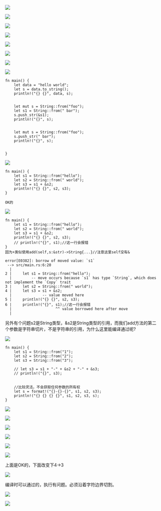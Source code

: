 ![](https://gitee.com/hxc8/images4/raw/master/img/202407172314376.jpg)

![](https://gitee.com/hxc8/images4/raw/master/img/202407172314616.jpg)

![](https://gitee.com/hxc8/images4/raw/master/img/202407172314949.jpg)

![](images/WEBRESOURCE69e1a07a61f6fa6ab61d9854f8aea102截图.png)

![](https://gitee.com/hxc8/images4/raw/master/img/202407172314516.jpg)

![](https://gitee.com/hxc8/images4/raw/master/img/202407172314608.jpg)

![](https://gitee.com/hxc8/images4/raw/master/img/202407172314879.jpg)

![](https://gitee.com/hxc8/images4/raw/master/img/202407172314085.jpg)

```
fn main() {
    let data = "hello world";
    let s = data.to_string();
    println!("{} {}", data, s);


    let mut s = String::from("foo");
    let s1 = String::from(" bar");
    s.push_str(&s1);
    println!("{}", s);


    let mut s = String::from("foo");
    s.push_str(" bar");
    println!("{}", s);

    
}

```

![](https://gitee.com/hxc8/images4/raw/master/img/202407172314373.jpg)

```
fn main() {
    let s1 = String::from("hello");
    let s2 = String::from(" world");
    let s3 = s1 + &s2;
    println!("{} {}", s2, s3);
}

OK的
```

![](https://gitee.com/hxc8/images4/raw/master/img/202407172314330.jpg)

```
fn main() {
    let s1 = String::from("hello");
    let s2 = String::from(" world");
    let s3 = s1 + &s2;
    println!("{} {}", s2, s3);
    // println!("{}", s1);//这一行会报错
}
因为+类似使用add(self,s:&str)->String{...}//注意这里self没有&

error[E0382]: borrow of moved value: `s1`
 --> src/main.rs:6:20
  |
2 |     let s1 = String::from("hello");
  |         -- move occurs because `s1` has type `String`, which does not implement the `Copy` trait
3 |     let s2 = String::from(" world");
4 |     let s3 = s1 + &s2;
  |              -- value moved here
5 |     println!("{} {}", s2, s3);
6 |     println!("{}", s1);//这一行会报错
  |                    ^^ value borrowed here after move
  |

```

另外有个问题s2是String类型，&s2是String类型的引用，而我们add方法的第二个参数是字符串切片，不是字符串的引用，为什么这里能编译通过呢?

![](https://gitee.com/hxc8/images4/raw/master/img/202407172314385.jpg)

```
fn main() {
    let s1 = String::from("1");
    let s2 = String::from("2");
    let s3 = String::from("3");

    // let s3 = s1 + "-" + &s2 + "-" + &s3;
    // println!("{}", s3);


    //比较灵活，不会获取任何参数的所有权
    let s = format!("{}-{}-{}", s1, s2, s3);
    println!("{} {} {} {}", s1, s2, s3, s);
}
```

![](https://gitee.com/hxc8/images4/raw/master/img/202407172314522.jpg)

![](https://gitee.com/hxc8/images4/raw/master/img/202407172314485.jpg)

![](https://gitee.com/hxc8/images4/raw/master/img/202407172314640.jpg)

![](https://gitee.com/hxc8/images4/raw/master/img/202407172314149.jpg)

![](https://gitee.com/hxc8/images4/raw/master/img/202407172314187.jpg)

![](https://gitee.com/hxc8/images4/raw/master/img/202407172314504.jpg)

上面是OK的，下面改变下4->3

![](https://gitee.com/hxc8/images4/raw/master/img/202407172314026.jpg)

编译时可以通过的，执行有问题。必须沿着字符边界切割。

![](https://gitee.com/hxc8/images4/raw/master/img/202407172314416.jpg)

![](https://gitee.com/hxc8/images4/raw/master/img/202407172315741.jpg)